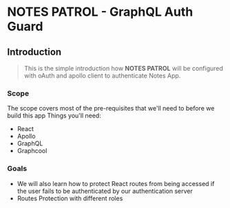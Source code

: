 # NOTES PATROL - GraphQL Auth Guard

 ## Introduction
 
 > This is the simple introduction how **NOTES PATROL** will be configured with oAuth and apollo client to authenticate Notes App.
 
 ### Scope
 
 The scope covers most of the pre-requisites that we'll need to before we build this app
Things you'll need:

 - React
- Apollo
- GraphQL
- Graphcool

 ### Goals
 
- We will also learn how to protect React routes from being accessed if the user fails to be authenticated by our authentication server
- Routes Protection with different roles 
